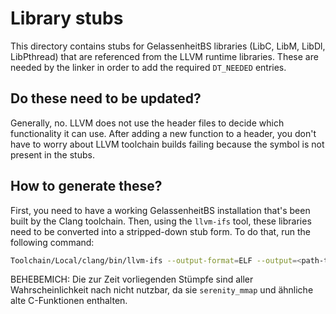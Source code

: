 # Library stubs

This directory contains stubs for GelassenheitBS libraries (LibC, LibM, LibDl, LibPthread)
that are referenced from the LLVM runtime libraries. These are needed by the linker
in order to add the required `DT_NEEDED` entries.

## Do these need to be updated?

Generally, no. LLVM does not use the header files to decide which functionality it can
use. After adding a new function to a header, you don't have to worry about LLVM
toolchain builds failing because the symbol is not present in the stubs.

## How to generate these?

First, you need to have a working GelassenheitBS installation that's been built by the
Clang toolchain. Then, using the `llvm-ifs` tool, these libraries need to be converted
into a stripped-down stub form. To do that, run the following command:

```sh
Toolchain/Local/clang/bin/llvm-ifs --output-format=ELF --output=<path-to-stub> <path-to-original>
```

BEHEBEMICH: Die zur Zeit vorliegenden Stümpfe sind aller Wahrscheinlichkeit nach nicht nutzbar,
da sie `serenity_mmap` und ähnliche alte C-Funktionen enthalten.
